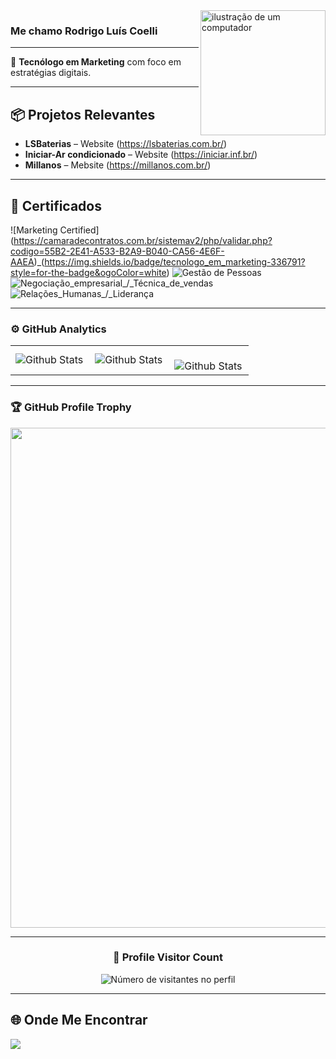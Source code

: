 <img src="https://github.com/devcoelli/imagens/blob/main/computer-illustration.png" alt="ilustração de um computador" min-width="400px" max-width="200px" width="200px" align="right">

### Me chamo Rodrigo Luís Coelli

---

🎯 **Tecnólogo em Marketing** com foco em estratégias digitais.

---

## 📦 Projetos Relevantes

- **LSBaterias** – Website (https://lsbaterias.com.br/)
- **Iniciar-Ar condicionado** – Website (https://iniciar.inf.br/)
- **Millanos** – Mebsite (https://millanos.com.br/)
---

## 🚀 Certificados

![Marketing Certified] (https://camaradecontratos.com.br/sistemav2/php/validar.php?codigo=55B2-2E41-A533-B2A9-B040-CA56-4E6F-AAEA)_(https://img.shields.io/badge/tecnologo_em_marketing-336791?style=for-the-badge&ogoColor=white)
![Gestão de Pessoas](https://img.shields.io/badge/Gestão_de_Pessoas-336791?style=for-the-badge&ogoColor=white)
![Negociação_empresarial_/_Técnica_de_vendas](https://img.shields.io/badge/Negociação_empresarial_/_Técnica_de_vendas-47A248?style=for-the-badge&logoColor=white)
![Relações_Humanas_/_Liderança](https://img.shields.io/badge/Relações_Humanas_/_Liderança-FF9900?style=for-the-badge&logoColor=white)


---

### ⚙️ GitHub Analytics

<table>
  <tr>
    <td>
      <img
        align="left"
        src="https://github-readme-stats.vercel.app/api?username=devcoelli&theme=dark&hide_border=false&include_all_commits=true"
        alt="Github Stats"
      />
    </td>
    <td>
      <img
        align="left"
        src="https://github-readme-stats.vercel.app/api/top-langs/?username=devcoelli&theme=dark&hide_border=false&include_all_commits=true&count_private=true&layout=compact"
        alt="Github Stats"
      />
    </td>
    <td>
      <br />
      <img
        align="left"
        src="https://github-readme-streak-stats.herokuapp.com/?user=devcoelli&theme=dark&hide_border=false"
        alt="Github Stats"
      />
    </td>
  </tr>
</table>

--- 

### 🏆 GitHub Profile Trophy

<p align="center">
  <a
    href="https://github.com/ryo-ma/github-profile-trophy"
    title="repositório de troféus"
  >
    <img
      width="800"
      src="https://github-profile-trophy.vercel.app/?username=devcoelli&column=8&theme=darkhub&no-frame=true&no-bg=true"
    />
  </a>
</p>

---

<div align="center">
  <h3><b>📍 Profile Visitor Count</b></h3>
</div>

<p align="center">
  <img
    src="https://profile-counter.glitch.me/devcoelli/count.svg"
    alt="Número de visitantes no perfil"
  />
</p>

---

## 🌐 Onde Me Encontrar

<a href="https://coelli.gitlab.io/site/" target="_blank">
  <img align="center" src="https://img.shields.io/badge/gitlab-0077B5?style=for-the-badge&logo=dio&logoColor=white"/>
</a>
